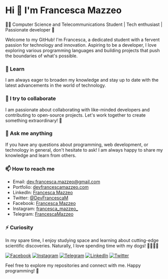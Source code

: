 # Hi 👋 I'm Francesca Mazzeo
👩‍💻 Computer Science and Telecommunications Student | Tech enthusiast | Passionate developer 🚀

Welcome to my GitHub! I'm Francesca, a dedicated student with a fervent passion for technology and innovation. Aspiring to be a developer, I love exploring various programming languages and building projects that push the boundaries of what's possible.

### 🌱 Learn
I am always eager to broaden my knowledge and stay up to date with the latest advancements in the world of technology.

### 👯 I try to collaborate
I am passionate about collaborating with like-minded developers and contributing to open-source projects. Let's work together to create something extraordinary! 🤝

### 💬 Ask me anything
If you have any questions about programming, web development, or technology in general, don't hesitate to ask! I am always happy to share my knowledge and learn from others.

### 📫 How to reach me
- Email: [dev.francesca.mazzeo@gmail.com](mailto:dev.francesca.mazzeo@gmail.com)
- Portfolio: [devfrancescamazzeo.com](https://devfrancescamazzeo.com)
- LinkedIn: [Francesca Mazzeo](https://www.linkedin.com/in/francesca-mazzeo-62232123b/)
- Twitter: [@DevFrancescaM](https://twitter.com/DevFrancescaM)
- Facebook: [Francesca Mazzeo](https://www.facebook.com/profile.php?id=100023753100171)
- Instagram: [francesca_mazzeo_](https://www.instagram.com/francesca_mazzeo_/)
- Telegram: [FrancescaMazzeo](https://t.me/FrancescaMazzeo)

### ⚡ Curiosity
In my spare time, I enjoy studying space and learning about cutting-edge scientific discoveries. Naturally, I love spending time with my dogs! 🚀🌌🧠🐶

[![Facebook](https://img.shields.io/badge/-Facebook-1877F2?style=flat-square&logo=Facebook&logoColor=white&link=https://www.facebook.com/profile.php?id=100023753100171)](https://www.facebook.com/profile.php?id=100023753100171)
[![Instagram](https://img.shields.io/badge/-Instagram-E4405F?style=flat-square&logo=Instagram&logoColor=white&link=https://www.instagram.com/francesca_mazzeo_/)](https://www.instagram.com/francesca_mazzeo_/)
[![Telegram](https://img.shields.io/badge/-Telegram-2CA5E0?style=flat-square&logo=Telegram&logoColor=white&link=https://t.me/FrancescaMazzeo)](https://t.me/FrancescaMazzeo)
[![LinkedIn](https://img.shields.io/badge/-LinkedIn-0077B5?style=flat-square&logo=LinkedIn&logoColor=white&link=https://www.linkedin.com/in/francesca-mazzeo-62232123b/)](https://www.linkedin.com/in/francesca-mazzeo-62232123b/)
[![Twitter](https://img.shields.io/badge/-Twitter-1DA1F2?style=flat-square&logo=Twitter&logoColor=white&link=https://twitter.com/DevFrancescaM)](https://twitter.com/DevFrancescaM)

Feel free to explore my repositories and connect with me. Happy programming! 🌟

